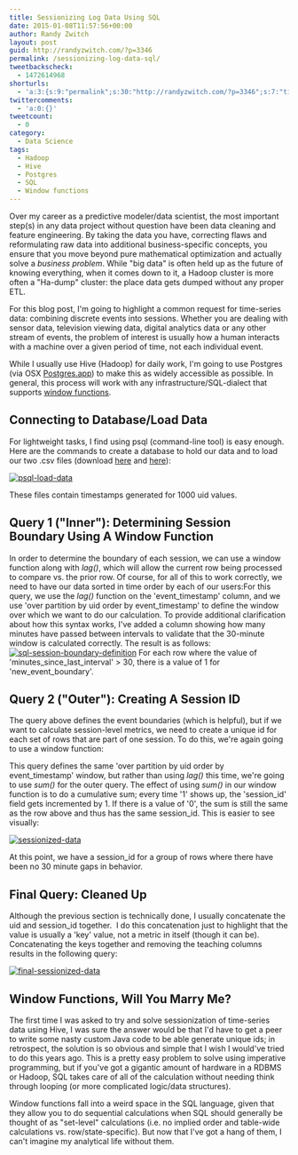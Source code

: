 ```yaml
---
title: Sessionizing Log Data Using SQL
date: 2015-01-08T11:57:56+00:00
author: Randy Zwitch
layout: post
guid: http://randyzwitch.com/?p=3346
permalink: /sessionizing-log-data-sql/
tweetbackscheck:
  - 1472614968
shorturls:
  - 'a:3:{s:9:"permalink";s:30:"http://randyzwitch.com/?p=3346";s:7:"tinyurl";s:26:"http://tinyurl.com/o3hwnob";s:4:"isgd";s:19:"http://is.gd/3oNBHO";}'
twittercomments:
  - 'a:0:{}'
tweetcount:
  - 0
category:
  - Data Science
tags:
  - Hadoop
  - Hive
  - Postgres
  - SQL
  - Window functions
---
```

Over my career as a predictive modeler/data scientist, the most important step(s) in any data project without question have been data cleaning and feature engineering. By taking the data you have, correcting flaws and reformulating raw data into additional business-specific concepts, you ensure that you move beyond pure mathematical optimization and actually solve a _business problem_. While "big data" is often held up as the future of knowing everything, when it comes down to it, a Hadoop cluster is more often a "Ha-dump" cluster: the place data gets dumped without any proper ETL.

For this blog post, I'm going to highlight a common request for time-series data: combining discrete events into sessions. Whether you are dealing with sensor data, television viewing data, digital analytics data or any other stream of events, the problem of interest is usually how a human interacts with a machine over a given period of time, not each individual event.

While I usually use Hive (Hadoop) for daily work, I'm going to use Postgres (via OSX <a title="Postgres.app OSX" href="http://postgresapp.com" target="_blank">Postgres.app</a>) to make this as widely accessible as possible. In general, this process will work with any infrastructure/SQL-dialect that supports <a title="SQL window function explanation" href="http://www.postgresql.org/docs/9.1/static/tutorial-window.html" target="_blank">window functions</a>.





## Connecting to Database/Load Data

For lightweight tasks, I find using psql (command-line tool) is easy enough. Here are the commands to create a database to hold our data and to load our two .csv files (download <a href="http://randyzwitch.com/wp-content/uploads/2015/01/single_col_timestamp.csv.gz" target="_blank">here</a> and <a href="http://randyzwitch.com/wp-content/uploads/2015/01/two_col_timestamp.csv.gz" target="_blank">here</a>):

[<img class="aligncenter size-full wp-image-3351" src="http://i2.wp.com/randyzwitch.com/wp-content/uploads/2015/01/psql-load-data.png?fit=846%2C262" alt="psql-load-data" srcset="http://i2.wp.com/randyzwitch.com/wp-content/uploads/2015/01/psql-load-data.png?w=846 846w, http://i2.wp.com/randyzwitch.com/wp-content/uploads/2015/01/psql-load-data.png?resize=150%2C46 150w, http://i2.wp.com/randyzwitch.com/wp-content/uploads/2015/01/psql-load-data.png?resize=300%2C93 300w" sizes="(max-width: 846px) 100vw, 846px" data-recalc-dims="1" />](http://i2.wp.com/randyzwitch.com/wp-content/uploads/2015/01/psql-load-data.png)

These files contain timestamps generated for 1000 uid values.

## Query 1 ("Inner"): Determining Session Boundary Using A Window Function

In order to determine the boundary of each session, we can use a window function along with _lag()_, which will allow the current row being processed to compare vs. the prior row. Of course, for all of this to work correctly, we need to have our data sorted in time order by each of our users:For this query, we use the _lag()_ function on the 'event\_timestamp' column, and we use 'over partition by uid order by event\_timestamp' to define the window over which we want to do our calculation. To provide additional clarification about how this syntax works, I've added a column showing how many minutes have passed between intervals to validate that the 30-minute window is calculated correctly. The result is as follows: [<img class="aligncenter size-full wp-image-3357" src="http://i2.wp.com/randyzwitch.com/wp-content/uploads/2015/01/sql-session-boundary-definition.png?fit=947%2C341" alt="sql-session-boundary-definition" srcset="http://i2.wp.com/randyzwitch.com/wp-content/uploads/2015/01/sql-session-boundary-definition.png?w=947 947w, http://i2.wp.com/randyzwitch.com/wp-content/uploads/2015/01/sql-session-boundary-definition.png?resize=150%2C54 150w, http://i2.wp.com/randyzwitch.com/wp-content/uploads/2015/01/sql-session-boundary-definition.png?resize=300%2C108 300w" sizes="(max-width: 947px) 100vw, 947px" data-recalc-dims="1" />](http://i2.wp.com/randyzwitch.com/wp-content/uploads/2015/01/sql-session-boundary-definition.png) For each row where the value of 'minutes\_since\_last\_interval' > 30, there is a value of 1 for 'new\_event_boundary'.

## Query 2 ("Outer"): Creating A Session ID

The query above defines the event boundaries (which is helpful), but if we want to calculate session-level metrics, we need to create a unique id for each set of rows that are part of one session. To do this, we're again going to use a window function:

This query defines the same 'over partition by uid order by event_timestamp' window, but rather than using _lag()_ this time, we're going to use _sum()_ for the outer query. The effect of using _sum()_ in our window function is to do a cumulative sum; every time '1' shows up, the 'session\_id' field gets incremented by 1. If there is a value of '0', the sum is still the same as the row above and thus has the same session\_id. This is easier to see visually:

[<img class="aligncenter size-full wp-image-3361" src="http://i2.wp.com/randyzwitch.com/wp-content/uploads/2015/01/sessionized-data.png?fit=1017%2C427" alt="sessionized-data" srcset="http://i2.wp.com/randyzwitch.com/wp-content/uploads/2015/01/sessionized-data.png?w=1017 1017w, http://i2.wp.com/randyzwitch.com/wp-content/uploads/2015/01/sessionized-data.png?resize=150%2C63 150w, http://i2.wp.com/randyzwitch.com/wp-content/uploads/2015/01/sessionized-data.png?resize=300%2C126 300w" sizes="(max-width: 1000px) 100vw, 1000px" data-recalc-dims="1" />](http://i2.wp.com/randyzwitch.com/wp-content/uploads/2015/01/sessionized-data.png)

At this point, we have a session_id for a group of rows where there have been no 30 minute gaps in behavior.

## Final Query: Cleaned Up

Although the previous section is technically done, I usually concatenate the uid and session_id together.  I do this concatenation just to highlight that the value is usually a 'key' value, not a metric in itself (though it can be). Concatenating the keys together and removing the teaching columns results in the following query:

[<img class="aligncenter size-full wp-image-3364" src="http://i1.wp.com/randyzwitch.com/wp-content/uploads/2015/01/final-sessionized-data.png?fit=1179%2C377" alt="final-sessionized-data" srcset="http://i1.wp.com/randyzwitch.com/wp-content/uploads/2015/01/final-sessionized-data.png?w=1179 1179w, http://i1.wp.com/randyzwitch.com/wp-content/uploads/2015/01/final-sessionized-data.png?resize=150%2C48 150w, http://i1.wp.com/randyzwitch.com/wp-content/uploads/2015/01/final-sessionized-data.png?resize=300%2C96 300w, http://i1.wp.com/randyzwitch.com/wp-content/uploads/2015/01/final-sessionized-data.png?resize=1024%2C327 1024w" sizes="(max-width: 1000px) 100vw, 1000px" data-recalc-dims="1" />](http://i1.wp.com/randyzwitch.com/wp-content/uploads/2015/01/final-sessionized-data.png)

## Window Functions, Will You Marry Me?

The first time I was asked to try and solve sessionization of time-series data using Hive, I was sure the answer would be that I'd have to get a peer to write some nasty custom Java code to be able generate unique ids; in retrospect, the solution is so obvious and simple that I wish I would've tried to do this years ago. This is a pretty easy problem to solve using imperative programming, but if you've got a gigantic amount of hardware in a RDBMS or Hadoop, SQL takes care of all of the calculation without needing think through looping (or more complicated logic/data structures).

Window functions fall into a weird space in the SQL language, given that they allow you to do sequential calculations when SQL should generally be thought of as "set-level" calculations (i.e. no implied order and table-wide calculations vs. row/state-specific). But now that I've got a hang of them, I can't imagine my analytical life without them.
